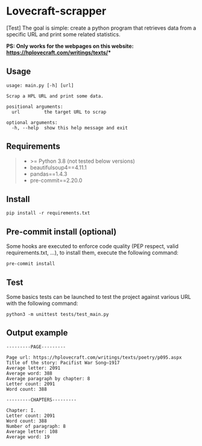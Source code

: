 # Lovecraft-scrapper

[Test] The goal is simple: create a python program that retrieves data from a specific URL and print some related statistics.

__PS: Only works for the webpages on this website: https://hplovecraft.com/writings/texts/*__

## Usage

    usage: main.py [-h] [url]

    Scrap a HPL URL and print some data.

    positional arguments:
      url         the target URL to scrap

    optional arguments:
      -h, --help  show this help message and exit


## Requirements

>- \>= Python 3.8 (not tested below versions)
>- beautifulsoup4==4.11.1
>- pandas==1.4.3
>- pre-commit==2.20.0

## Install

    pip install -r requirements.txt

## Pre-commit install (optional)

Some hooks are executed to enforce code quality (PEP respect, valid requirements.txt, ...),
to install them, execute the following command:

    pre-commit install

## Test

Some basics tests can be launched to test the project against various URL with the following command:

    python3 -m unittest tests/test_main.py

## Output example

    ---------PAGE---------

    Page url: https://hplovecraft.com/writings/texts/poetry/p095.aspx
    Title of the story: Pacifist War Song—1917
    Average letter: 2091
    Average word: 388
    Average paragraph by chapter: 8
    Letter count: 2091
    Word count: 388

    ---------CHAPTERS---------

    Chapter: I.
    Letter count: 2091
    Word count: 388
    Number of paragraph: 8
    Average letter: 108
    Average word: 19
